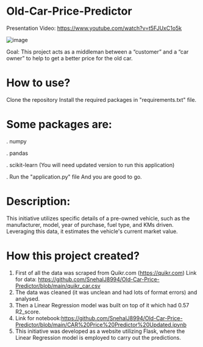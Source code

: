 # Old-Car-Price-Predictor

Presentation Video: https://www.youtube.com/watch?v=t5FJUxC1o5k

![image](https://github.com/SnehalJ8994/Old-Car-Price-Predictor/assets/118697221/1c04d70d-5560-4ca3-987b-4d8933f1ead1)

Goal: This project acts as a middleman between a “customer” and a “car owner” to help to get a better price for the old car.


# How to use?

Clone the repository
Install the required packages in "requirements.txt" file.

# Some packages are:
. numpy

. pandas

. scikit-learn (You will need updated version to run this application)

. Run the "application.py" file And you are good to go.


# Description:

This initiative utilizes specific details of a pre-owned vehicle, such as the manufacturer, model, year of purchase, fuel type, and KMs driven. Leveraging this data, it estimates the vehicle's current market value.


# How this project created?

1. First of all the data was scraped from Quikr.com (https://quikr.com) Link for data: https://github.com/SnehalJ8994/Old-Car-Price-Predictor/blob/main/quikr_car.csv
2. The data was cleaned (it was unclean and had lots of format errors) and analysed.
3. Then a Linear Regression model was built on top of it which had 0.57 R2_score.
4. Link for notebook:https://github.com/SnehalJ8994/Old-Car-Price-Predictor/blob/main/CAR%20Price%20Predictor%20Updated.ipynb
5. This initiative was developed as a website utilizing Flask, where the Linear Regression model is employed to carry out the predictions.
